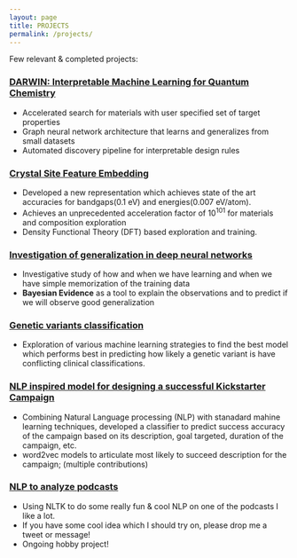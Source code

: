 ```yaml
---
layout: page
title: PROJECTS
permalink: /projects/
---
```


Few relevant & completed projects:

### [DARWIN: Interpretable Machine Learning for Quantum Chemistry](https://arxiv.org/abs/2101.04383)
 * Accelerated search for materials with user specified set of target properties
 * Graph neural network architecture that learns and generalizes from small datasets
 * Automated discovery pipeline for interpretable design rules

### [Crystal Site Feature Embedding](https://www.cell.com/matter/fulltext/S2590-2385(20)30187-9)
  * Developed a new representation which achieves state of the art accuracies for bandgaps(0.1 eV) and energies(0.007 eV/atom). 
  * Achieves an unprecedented acceleration factor of 10<sup>101</sup> for materials and composition exploration
  * Density Functional Theory (DFT) based exploration and training. 

### [Investigation of generalization in deep neural networks](generalization_nn.pdf)
  * Investigative study of how and when we have learning and when we have simple memorization of the training data
  * **Bayesian Evidence** as a tool to explain the observations and to predict if we will observe good generalization


### [Genetic variants classification](https://github.com/hitarth64/statistical-learning/tree/master/project)
  * Exploration of various machine learning strategies to find the best model which performs best in predicting how likely a genetic variant is have conflicting clinical classifications.
  
### [NLP inspired model for designing a successful Kickstarter Campaign](https://github.com/yanchenm/dessa-comp)
 * Combining Natural Language processing (NLP) with stanadard mahine learning techniques, developed a classifier to predict success accuracy of the campaign based on its description, goal targeted, duration of the campaign, etc.
 * word2vec models to articulate most likely to succeed description for the campaign; (multiple contributions) 

### [NLP to analyze podcasts](https://github.com/hitarth64/nltk_podcast)
 * Using NLTK to do some really fun & cool NLP on one of the podcasts I like a lot. 
 * If you have some cool idea which I should try on, please drop me a tweet or message!
 * Ongoing hobby project!
